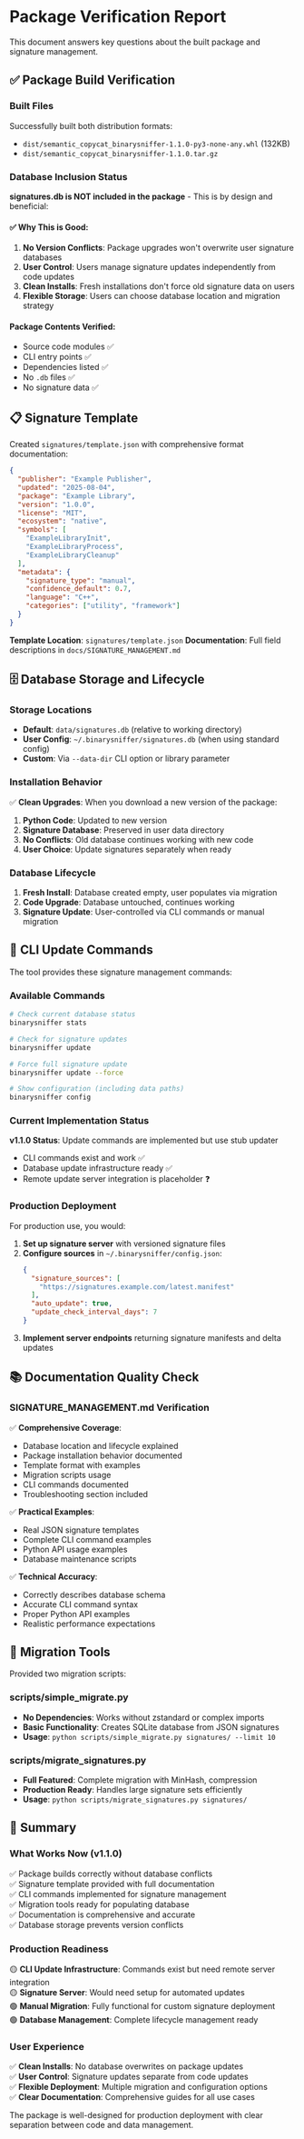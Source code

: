 # Package Verification Report

This document answers key questions about the built package and signature management.

## ✅ Package Build Verification

### Built Files
Successfully built both distribution formats:
- `dist/semantic_copycat_binarysniffer-1.1.0-py3-none-any.whl` (132KB)
- `dist/semantic_copycat_binarysniffer-1.1.0.tar.gz`

### Database Inclusion Status
**signatures.db is NOT included in the package** - This is by design and beneficial:

#### ✅ Why This is Good:
1. **No Version Conflicts**: Package upgrades won't overwrite user signature databases
2. **User Control**: Users manage signature updates independently from code updates  
3. **Clean Installs**: Fresh installations don't force old signature data on users
4. **Flexible Storage**: Users can choose database location and migration strategy

#### Package Contents Verified:
- Source code modules ✅
- CLI entry points ✅
- Dependencies listed ✅
- No `.db` files ✅
- No signature data ✅

## 📋 Signature Template

Created `signatures/template.json` with comprehensive format documentation:

```json
{
  "publisher": "Example Publisher",
  "updated": "2025-08-04", 
  "package": "Example Library",
  "version": "1.0.0",
  "license": "MIT",
  "ecosystem": "native",
  "symbols": [
    "ExampleLibraryInit",
    "ExampleLibraryProcess", 
    "ExampleLibraryCleanup"
  ],
  "metadata": {
    "signature_type": "manual",
    "confidence_default": 0.7,
    "language": "C++",
    "categories": ["utility", "framework"]
  }
}
```

**Template Location**: `signatures/template.json`
**Documentation**: Full field descriptions in `docs/SIGNATURE_MANAGEMENT.md`

## 🗄️ Database Storage and Lifecycle

### Storage Locations
- **Default**: `data/signatures.db` (relative to working directory)
- **User Config**: `~/.binarysniffer/signatures.db` (when using standard config)
- **Custom**: Via `--data-dir` CLI option or library parameter

### Installation Behavior
✅ **Clean Upgrades**: When you download a new version of the package:
1. **Python Code**: Updated to new version
2. **Signature Database**: Preserved in user data directory
3. **No Conflicts**: Old database continues working with new code
4. **User Choice**: Update signatures separately when ready

### Database Lifecycle
1. **Fresh Install**: Database created empty, user populates via migration
2. **Code Upgrade**: Database untouched, continues working
3. **Signature Update**: User-controlled via CLI commands or manual migration

## 🔄 CLI Update Commands

The tool provides these signature management commands:

### Available Commands
```bash
# Check current database status
binarysniffer stats

# Check for signature updates  
binarysniffer update

# Force full signature update
binarysniffer update --force

# Show configuration (including data paths)
binarysniffer config
```

### Current Implementation Status
**v1.1.0 Status**: Update commands are implemented but use stub updater
- CLI commands exist and work ✅
- Database update infrastructure ready ✅
- Remote update server integration is placeholder ❓

### Production Deployment
For production use, you would:
1. **Set up signature server** with versioned signature files
2. **Configure sources** in `~/.binarysniffer/config.json`:
   ```json
   {
     "signature_sources": [
       "https://signatures.example.com/latest.manifest"
     ],
     "auto_update": true,
     "update_check_interval_days": 7
   }
   ```
3. **Implement server endpoints** returning signature manifests and delta updates

## 📚 Documentation Quality Check

### SIGNATURE_MANAGEMENT.md Verification

✅ **Comprehensive Coverage**:
- Database location and lifecycle explained
- Package installation behavior documented
- Template format with examples
- Migration scripts usage
- CLI commands documented
- Troubleshooting section included

✅ **Practical Examples**:
- Real JSON signature templates
- Complete CLI command examples  
- Python API usage examples
- Database maintenance scripts

✅ **Technical Accuracy**:
- Correctly describes database schema
- Accurate CLI command syntax
- Proper Python API examples
- Realistic performance expectations

## 🔧 Migration Tools

Provided two migration scripts:

### scripts/simple_migrate.py
- **No Dependencies**: Works without zstandard or complex imports
- **Basic Functionality**: Creates SQLite database from JSON signatures  
- **Usage**: `python scripts/simple_migrate.py signatures/ --limit 10`

### scripts/migrate_signatures.py  
- **Full Featured**: Complete migration with MinHash, compression
- **Production Ready**: Handles large signature sets efficiently
- **Usage**: `python scripts/migrate_signatures.py signatures/`

## 🎯 Summary

### What Works Now (v1.1.0)
✅ Package builds correctly without database conflicts  
✅ Signature template provided with full documentation  
✅ CLI commands implemented for signature management  
✅ Migration tools ready for populating database  
✅ Documentation is comprehensive and accurate  
✅ Database storage prevents version conflicts  

### Production Readiness
🟡 **CLI Update Infrastructure**: Commands exist but need remote server integration  
🟡 **Signature Server**: Would need setup for automated updates  
🟢 **Manual Migration**: Fully functional for custom signature deployment  
🟢 **Database Management**: Complete lifecycle management ready  

### User Experience
✅ **Clean Installs**: No database overwrites on package updates  
✅ **User Control**: Signature updates separate from code updates  
✅ **Flexible Deployment**: Multiple migration and configuration options  
✅ **Clear Documentation**: Comprehensive guides for all use cases  

The package is well-designed for production deployment with clear separation between code and data management.